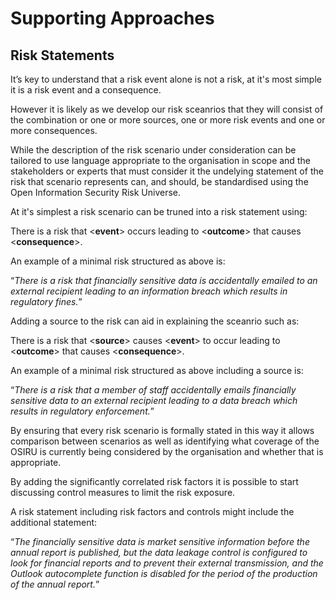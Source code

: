 # Supporting Approaches

## Risk Statements

It’s key to understand that a risk event alone is not a risk, at it's most simple it is a risk event and a consequence.

However it is likely as we develop our risk sceanrios that they will consist of the combination or one or more sources, one or more risk events and one or more consequences.

While the description of the risk scenario under consideration can be tailored to use language appropriate to the organisation in scope and the stakeholders or experts that must consider it the undelying statement of the risk that scenario represents can, and should, be standardised using the Open Information Security Risk Universe.

At it's simplest a risk scenario can be truned into a risk statement using:

There is a risk that \<**event**> occurs leading to \<**outcome**> that causes \<**consequence**>.

An example of a minimal risk structured as above is:

“*There is a risk that financially sensitive data is accidentally emailed to an external recipient leading to an information breach which results in regulatory fines.*”

Adding a source to the risk can aid in explaining the sceanrio such as:

There is a risk that \<**source**> causes \<**event**> to occur leading to \<**outcome**> that causes \<**consequence**>.

An example of a minimal risk structured as above including a source is:

“*There is a risk that a member of staff accidentally emails financially sensitive data to an external recipient leading to a data breach which results in regulatory enforcement.*”

By ensuring that every risk scenario is formally stated in this way it allows comparison between scenarios as well as identifying what coverage of the OSIRU is currently being considered by the organisation and whether that is appropriate.

By adding the significantly correlated risk factors it is possible to start discussing control measures to limit the risk exposure.

A risk statement including risk factors and controls might include the additional statement:

“*The financially sensitive data is market sensitive information before the annual report is published, but the data leakage control is configured to look for financial reports and to prevent their external transmission, and the Outlook autocomplete function is disabled for the period of the production of the annual report.*”
